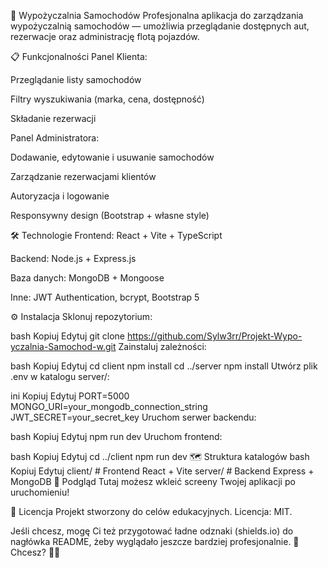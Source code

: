 🚗 Wypożyczalnia Samochodów
Profesjonalna aplikacja do zarządzania wypożyczalnią samochodów — umożliwia przeglądanie dostępnych aut, rezerwacje oraz administrację flotą pojazdów.

📋 Funkcjonalności
Panel Klienta:

Przeglądanie listy samochodów

Filtry wyszukiwania (marka, cena, dostępność)

Składanie rezerwacji

Panel Administratora:

Dodawanie, edytowanie i usuwanie samochodów

Zarządzanie rezerwacjami klientów

Autoryzacja i logowanie

Responsywny design (Bootstrap + własne style)

🛠️ Technologie
Frontend: React + Vite + TypeScript

Backend: Node.js + Express.js

Baza danych: MongoDB + Mongoose

Inne: JWT Authentication, bcrypt, Bootstrap 5

⚙️ Instalacja
Sklonuj repozytorium:

bash
Kopiuj
Edytuj
git clone https://github.com/Sylw3rr/Projekt-Wypo-yczalnia-Samochod-w.git
Zainstaluj zależności:

bash
Kopiuj
Edytuj
cd client
npm install
cd ../server
npm install
Utwórz plik .env w katalogu server/:

ini
Kopiuj
Edytuj
PORT=5000
MONGO_URI=your_mongodb_connection_string
JWT_SECRET=your_secret_key
Uruchom serwer backendu:

bash
Kopiuj
Edytuj
npm run dev
Uruchom frontend:

bash
Kopiuj
Edytuj
cd ../client
npm run dev
🗺️ Struktura katalogów
bash
Kopiuj
Edytuj
client/    # Frontend React + Vite
server/    # Backend Express + MongoDB
📸 Podgląd
Tutaj możesz wkleić screeny Twojej aplikacji po uruchomieniu!

📄 Licencja
Projekt stworzony do celów edukacyjnych.
Licencja: MIT.

Jeśli chcesz, mogę Ci też przygotować ładne odznaki (shields.io) do nagłówka README, żeby wyglądało jeszcze bardziej profesjonalnie. 🚀
Chcesz? 🎨✨
